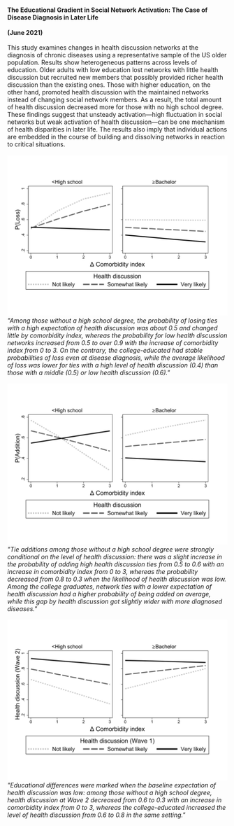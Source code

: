 #### The Educational Gradient in Social Network Activation: The Case of Disease Diagnosis in Later Life
**(June 2021)**
<br>
<br>
This study examines changes in health discussion networks at the diagnosis of chronic diseases using a representative sample of the US older population. Results show heterogeneous patterns across levels of education. Older adults with low education lost networks with little health discussion but recruited new members that possibly provided richer health discussion than the existing ones. Those with higher education, on the other hand, promoted health discussion with the maintained networks instead of changing social network members. As a result, the total amount of health discussion decreased more for those with no high school degree. These findings suggest that unsteady activation—high fluctuation in social networks but weak activation of health discussion—can be one mechanism of health disparities in later life. The results also imply that individual actions are embedded in the course of building and dissolving networks in reaction to critical situations.
<br>
<br>
![fig1](/assets/abstract/netact_fig1.jpg)
<br>
_"Among those without a high school degree, the probability of losing ties with a high expectation of health discussion was about 0.5 and changed little by comorbidity index, whereas the probability for low health discussion networks increased from 0.5 to over 0.9 with the increase of comorbidity index from 0 to 3. On the contrary, the college-educated had stable probabilities of loss even at disease diagnosis, while the average likelihood of loss was lower for ties with a high level of health discussion (0.4) than those with a middle (0.5) or low health discussion (0.6)."_
<br>
<br>
![fig2](/assets/abstract/netact_fig2.jpg)
<br>
_"Tie additions among those without a high school degree were strongly conditional on the level of health discussion: there was a slight increase in the probability of adding high health discussion ties from 0.5 to 0.6 with an increase in comorbidity index from 0 to 3, whereas the probability decreased from 0.8 to 0.3 when the likelihood of health discussion was low. Among the college graduates, network ties with a lower expectation of health discussion had a higher probability of being added on average, while this gap by health discussion got slightly wider with more diagnosed diseases."_
<br>
<br>
![fig3](/assets/abstract/netact_fig3.jpg)
<br>
_"Educational differences were marked when the baseline expectation of health discussion was low: among those without a high school degree, health discussion at Wave 2 decreased from 0.6 to 0.3 with an increase in comorbidity index from 0 to 3, whereas the college-educated increased the level of health discussion from 0.6 to 0.8 in the same setting."_
